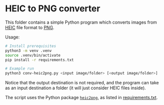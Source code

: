 # HEIC to PNG converter

This folder contains a simple Python program which converts images from [HEIC](https://en.wikipedia.org/wiki/High_Efficiency_Image_File_Format) file format to [PNG](https://en.wikipedia.org/wiki/PNG).

Usage:

```bash
# Install prerequisites
python3 -m venv .venv
source .venv/bin/activate
pip install -r requirements.txt

# Example run
python3 conv-heic2png.py <input image/folder> [<output image/folder>]
```

Notice that the output destination is not required, and the program can take as an input destination a folder (it will just consider HEIC files inside).

The script uses the Python package [`heic2png`](https://pypi.org/project/HEIC2PNG/), as listed in [requirements.txt](./requirements.txt).

<!-- EOF -->